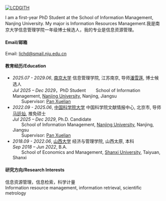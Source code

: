 [![LCDGITH](https://img.shields.io/badge/LCDGITH-github-blue?logo=github)](https://github.com/LCDGITH)

I am a first-year PhD Student at the School of Information Management, Nanjing University. My major is Information Resources Management.我是南京大学信息管理学院一年级博士候选人，我的专业是信息资源管理。

#### Email/邮箱

Email: lichd@smail.nju.edu.cn

#### 教育经历/Education
- *2025.07 - 2029.06*, [南京大学](https://www.nju.edu.cn/) 信息管理学院, 江苏南京, 导师[潘雪莲](https://im.nju.edu.cn/pxl1/list.htm), 博士候选人 <br>
 *Jul 2025 – Dec 2029*，PhD Student
  School of Information Management, [Nanjing University](https://www.nju.edu.cn/), Nanjing, Jiangsu  
  Supervisor: [Pan Xuelian](https://im.nju.edu.cn/pxl1/list.htm)
- *2022.09 - 2025.06*, [中国科学院大学](https://www.ucas.ac.cn/) 中国科学院文献情报中心, 北京市, 导师[马廷灿](https://people.ucas.ac.cn/~mtc), 推免硕士 <br>
 *Jul 2025 – Dec 2029*, Ph.D. Candidate  
  School of Information Management, [Nanjing University](https://www.nju.edu.cn/), Nanjing, Jiangsu  
  Supervisor: [Pan Xuelian](https://im.nju.edu.cn/pxl1/list.htm)
- *2018.09 - 2022.06*, [山西大学](https://www.sxu.edu.cn/) 经济与管理学院, 山西太原, 本科<br>
 *Sep 2018 – Jun 2022*, B.A.  
  School of Economics and Management, [Shanxi University](https://www.sxu.edu.cn/), Taiyuan, Shanxi

#### 研究方向/Research Interests
信息资源管理，信息检索，科学计量<br>
Information resource management, information retrieval, scientific metrology
